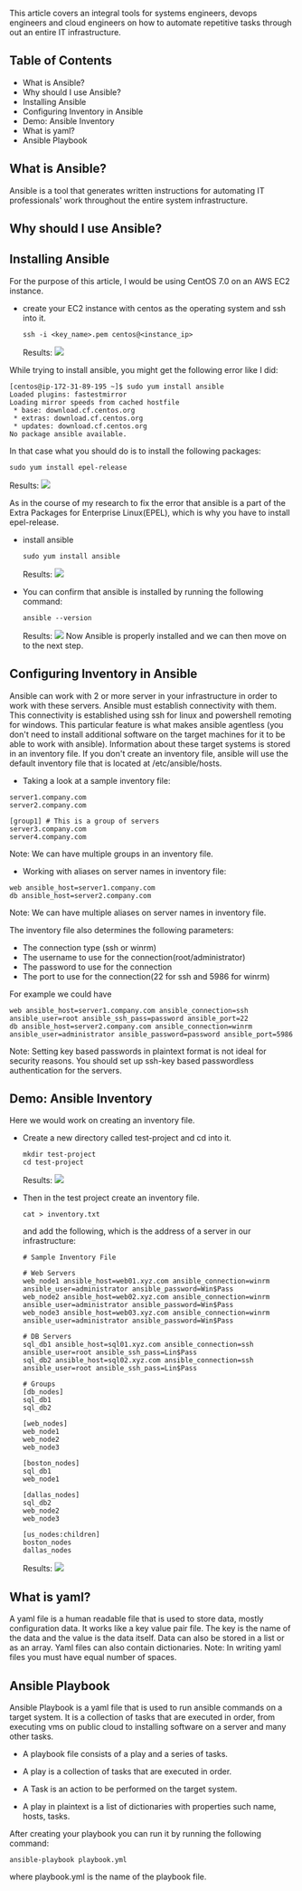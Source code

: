 This article covers an integral tools for systems engineers, devops engineers and cloud engineers on how to automate repetitive tasks through out an entire IT infrastructure.

## Table of Contents
- What is Ansible?
- Why should I use Ansible?
- Installing Ansible
- Configuring Inventory in Ansible
- Demo: Ansible Inventory
- What is yaml?
- Ansible Playbook




## What is Ansible?
Ansible is a tool that generates written instructions for automating IT professionals' work throughout the entire system infrastructure.

## Why should I use Ansible?


## Installing Ansible
For the purpose of this article, I would be using CentOS 7.0 on an AWS EC2 instance.

- create your EC2 instance with centos as the operating system and ssh into it.
    ```
    ssh -i <key_name>.pem centos@<instance_ip>
    ```
    Results:
    ![](img/ssh.png)

While trying to install ansible, you might get the following error like I did:
```
[centos@ip-172-31-89-195 ~]$ sudo yum install ansible
Loaded plugins: fastestmirror
Loading mirror speeds from cached hostfile
 * base: download.cf.centos.org
 * extras: download.cf.centos.org
 * updates: download.cf.centos.org        
No package ansible available.
```
In that case what you should do is to install the following packages:
```
sudo yum install epel-release
```
Results:
![](img/epel-release.png)

As in the course of my research to fix the error that ansible is a part of the Extra Packages for Enterprise Linux(EPEL), which is why you have to install epel-release.

- install ansible
    ```
    sudo yum install ansible
    ```
    Results:
    ![](img/ansible.png)

- You can confirm that ansible is installed by running the following command:
    ```
    ansible --version
    ```
    Results:
    ![](img/ansible-version.png)
Now Ansible is properly installed and we can then move on to the next step.

## Configuring Inventory in Ansible
Ansible can work with 2 or more server in your infrastructure in order to work with these servers. Ansible must establish connectivity with them. This connectivity is established using ssh for linux and powershell remoting for windows. This particular feature is what makes ansible agentless (you don't need to install additional software on the target machines for it to be able to work with ansible).
Information about these target systems is stored in an inventory file.
If you don't create an inventory file, ansible will use the default inventory file that is located at /etc/ansible/hosts.

- Taking a look at a sample inventory file:
```
server1.company.com
server2.company.com

[group1] # This is a group of servers
server3.company.com
server4.company.com
```
Note: We can have multiple groups in an inventory file.

- Working with aliases on server names in inventory file:
```
web ansible_host=server1.company.com
db ansible_host=server2.company.com
```
Note: We can have multiple aliases on server names in inventory file.

The inventory file also determines the following parameters:
- The connection type (ssh or winrm)
- The username to use for the connection(root/administrator)
- The password to use for the connection
- The port to use for the connection(22 for ssh and 5986 for winrm)

For example we could have
```
web ansible_host=server1.company.com ansible_connection=ssh ansible_user=root ansible_ssh_pass=password ansible_port=22
db ansible_host=server2.company.com ansible_connection=winrm ansible_user=administrator ansible_password=password ansible_port=5986
```
Note: Setting key based passwords in plaintext format is not ideal for security reasons. You should set up ssh-key based passwordless authentication for the servers.

## Demo: Ansible Inventory
Here we would work on creating an inventory file.

- Create a new directory called test-project and cd into it.
    ```
    mkdir test-project
    cd test-project
    ```
    Results:
    ![](img/test-project.png)

- Then in the test project create an inventory file.
    ```
    cat > inventory.txt
    ```
    and add the following, which is the address of a server in our infrastructure:
    ```
    # Sample Inventory File

    # Web Servers
    web_node1 ansible_host=web01.xyz.com ansible_connection=winrm ansible_user=administrator ansible_password=Win$Pass
    web_node2 ansible_host=web02.xyz.com ansible_connection=winrm ansible_user=administrator ansible_password=Win$Pass
    web_node3 ansible_host=web03.xyz.com ansible_connection=winrm ansible_user=administrator ansible_password=Win$Pass

    # DB Servers
    sql_db1 ansible_host=sql01.xyz.com ansible_connection=ssh ansible_user=root ansible_ssh_pass=Lin$Pass
    sql_db2 ansible_host=sql02.xyz.com ansible_connection=ssh ansible_user=root ansible_ssh_pass=Lin$Pass

    # Groups
    [db_nodes]
    sql_db1
    sql_db2

    [web_nodes]
    web_node1
    web_node2
    web_node3

    [boston_nodes]
    sql_db1
    web_node1

    [dallas_nodes]
    sql_db2
    web_node2
    web_node3

    [us_nodes:children]
    boston_nodes
    dallas_nodes
    ```
    Results:
    ![](img/inventory.png)

<!-- - Then let's test our connection to the server
    ```
    ansible target1 -m ping -i inventory.txt
    ```
    Results:
    ![](img/ansible-ping.png) -->

## What is yaml?
A yaml file is a human readable file that is used to store data, mostly configuration data. It works like a key value pair file. The key is the name of the data and the value is the data itself. Data can also be stored in a list or as an array. Yaml files can also contain dictionaries.
Note: In writing yaml files you must have equal number of spaces.


## Ansible Playbook
Ansible Playbook is a yaml file that is used to run ansible commands on a target system. It is a collection of tasks that are executed in order, from executing vms on public cloud to installing software on a server and many other tasks.

- A playbook file consists of a play and a series of tasks. 

- A play is a collection of tasks that are executed in order.
- A Task is an action to be performed on the target system.

- A play in plaintext is a list of dictionaries with properties such name, hosts, tasks. 

After creating your playbook you can run it by running the following command:
```
ansible-playbook playbook.yml
```
where playbook.yml is the name of the playbook file.